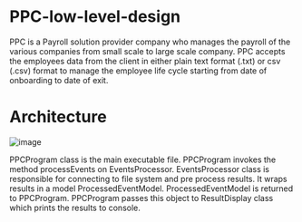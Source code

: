 # PPC-low-level-design

PPC is a Payroll solution provider company who manages the payroll of the various companies from
small scale to large scale company.
PPC accepts the employees data from the client in either plain text format (.txt) or csv (.csv) format to
manage the employee life cycle starting from date of onboarding to date of exit.

# Architecture

![image](https://user-images.githubusercontent.com/13993416/218489001-3d8cbe0e-4a27-47d0-bbe1-725b08414721.png)

PPCProgram class is the main executable file. PPCProgram invokes the method processEvents on EventsProcessor.
EventsProcessor class is responsible for connecting to file system and pre process results. It wraps results in a model ProcessedEventModel. 
ProcessedEventModel is returned to PPCProgram.
PPCProgram passes this object to ResultDisplay class which prints the results to console. 



